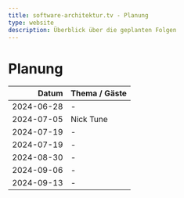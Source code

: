 ```yaml
---
title: software-architektur.tv - Planung
type: website
description: Überblick über die geplanten Folgen
---
```


# Planung

|      Datum | Thema / Gäste |
|-----------:|:--------------|
| 2024-06-28 | -             |
| 2024-07-05 | Nick Tune     |
| 2024-07-19 | -             |
| 2024-07-19 | -             |
| 2024-08-30 | -             |
| 2024-09-06 | -             |
| 2024-09-13 | -             |
